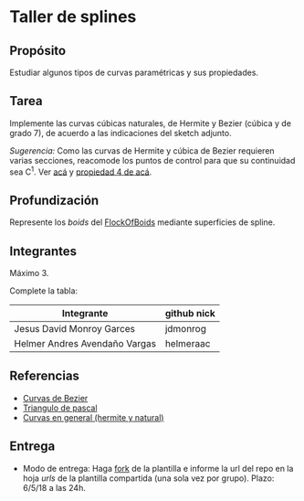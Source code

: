 # Taller de splines

## Propósito

Estudiar algunos tipos de curvas paramétricas y sus propiedades.

## Tarea

Implemente las curvas cúbicas naturales, de Hermite y Bezier (cúbica y de grado 7), de acuerdo a las indicaciones del sketch adjunto.

*Sugerencia:* Como las curvas de Hermite y cúbica de Bezier requieren varias secciones, reacomode los puntos de control para que su continuidad sea C<sup>1</sup>. Ver [acá](https://visualcomputing.github.io/Curves/#/5/5) y [propiedad 4 de acá](https://visualcomputing.github.io/Curves/#/6/4).

## Profundización

Represente los _boids_ del [FlockOfBoids](https://github.com/VisualComputing/framesjs/tree/processing/examples/Advanced/FlockOfBoids) mediante superficies de spline.

## Integrantes

Máximo 3.

Complete la tabla:

| Integrante | github nick |
|------------|-------------|
|      Jesus David Monroy Garces      |     jdmonrog      |
|      Helmer Andres Avendaño Vargas      |     helmeraac        |
## Referencias
* [Curvas de Bezier](https://es.wikipedia.org/wiki/Curva_de_B%C3%A9zier)
* [Triangulo de pascal](https://es.wikipedia.org/wiki/Tri%C3%A1ngulo_de_Pascal)
* [Curvas en general (hermite y natural)](http://www.inf-cr.uclm.es/www/cglez/downloads/docencia/AC/splines.pdf)
## Entrega

* Modo de entrega: Haga [fork](https://help.github.com/articles/fork-a-repo/) de la plantilla e informe la url del repo en la hoja *urls* de la plantilla compartida (una sola vez por grupo). Plazo: 6/5/18 a las 24h.
